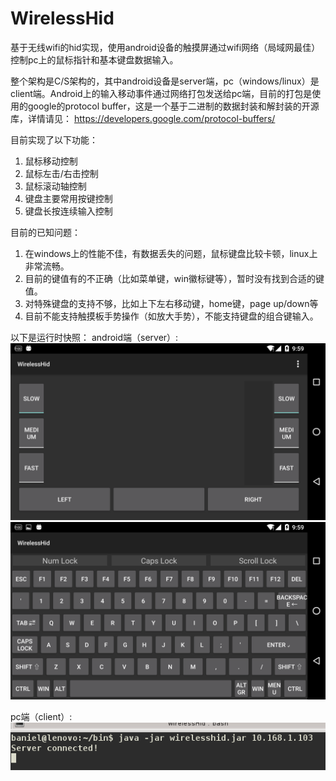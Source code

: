 # WirelessHid
基于无线wifi的hid实现，使用android设备的触摸屏通过wifi网络（局域网最佳）控制pc上的鼠标指针和基本键盘数据输入。

整个架构是C/S架构的，其中android设备是server端，pc（windows/linux）是client端。Android上的输入移动事件通过网络打包发送给pc端，目前的打包是使用的google的protocol buffer，这是一个基于二进制的数据封装和解封装的开源库，详情请见：
https://developers.google.com/protocol-buffers/

目前实现了以下功能：

  1. 鼠标移动控制
  2. 鼠标左击/右击控制
  3. 鼠标滚动轴控制
  4. 键盘主要常用按键控制
  4. 键盘长按连续输入控制
  
目前的已知问题：

  1. 在windows上的性能不佳，有数据丢失的问题，鼠标键盘比较卡顿，linux上非常流畅。
  2. 目前的键值有的不正确（比如菜单键，win徽标键等），暂时没有找到合适的键值。
  3. 对特殊键盘的支持不够，比如上下左右移动键，home键，page up/down等
  4. 目前不能支持触摸板手势操作（如放大手势），不能支持键盘的组合键输入。

以下是运行时快照：
android端（server）:
![screenshot 1](https://github.com/CreateChance/WirelessHid/blob/master/ScreenShot/Screenshot_1.png)
![screenshot 2](https://github.com/CreateChance/WirelessHid/blob/master/ScreenShot/Screenshot_2.png)

pc端（client）:
![screenshot 1](https://github.com/CreateChance/WirelessHid/blob/master/ScreenShot/Selection_015.png)
